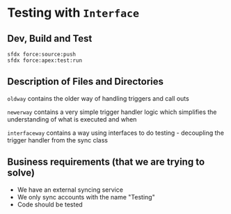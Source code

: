 # Testing with `Interface`

## Dev, Build and Test
    
    sfdx force:source:push
    sfdx force:apex:test:run

## Description of Files and Directories

`oldway` contains the older way of handling triggers and call outs

`newerway` contains a very simple trigger handler logic which simplifies the understanding of what is executed and when

`interfaceway` contains a way using interfaces to do testing - decoupling the trigger handler from the sync class


## Business requirements (that we are trying to solve)

- We have an external syncing service
- We only sync accounts with the name "Testing"
- Code should be tested
